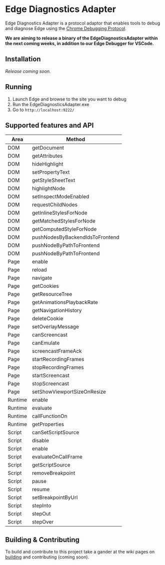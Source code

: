 # Edge Diagnostics Adapter

Edge Diagnostics Adapter is a protocol adaptor that enables tools to debug and diagnose Edge using the [Chrome Debugging Protocol](https://chromedevtools.github.io/debugger-protocol-viewer/).

**We are aiming to release a binary of the EdgeDiagnosticsAdapter within the next coming weeks, in addition to our Edge Debugger for VSCode.**

## Installation
*Release coming soon.*

## Running

1. Launch Edge and browse to the site you want to debug 
2. Run the EdgeDiagnosticsAdapter.exe
3. Go to `http://localhost:9222/`

## Supported features and API

| Area  | Method    |
|-------|-----------|
|  DOM  | getDocument
|  DOM  | getAttributes
|  DOM  | hideHighlight
|  DOM  | setPropertyText
|  DOM  | getStyleSheetText
|  DOM  | highlightNode
|  DOM  | setInspectModeEnabled
|  DOM  | requestChildNodes
|  DOM  | getInlineStylesForNode
|  DOM  | getMatchedStylesForNode
|  DOM  | getComputedStyleForNode
|  DOM  | pushNodesByBackendIdsToFrontend
|  DOM  | pushNodeByPathToFrontend
|  DOM  | pushNodeByPathToFrontend
|  Page | enable
|  Page | reload
|  Page | navigate
|  Page | getCookies
|  Page | getResourceTree
|  Page | getAnimationsPlaybackRate
|  Page | getNavigationHistory
|  Page | deleteCookie
|  Page | setOverlayMessage
|  Page | canScreencast
|  Page | canEmulate
|  Page | screencastFrameAck
|  Page | startRecordingFrames
|  Page | stopRecordingFrames
|  Page | startScreencast
|  Page | stopScreencast
|  Page | setShowViewportSizeOnResize
| Runtime | enable
| Runtime | evaluate
| Runtime | callFunctionOn
| Runtime | getProperties
| Script | canSetScriptSource
| Script | disable
| Script | enable
| Script | evaluateOnCallFrame
| Script | getScriptSource
| Script | removeBreakpoint
| Script | pause
| Script | resume
| Script | setBreakpointByUrl
| Script | stepInto
| Script | stepOut
| Script | stepOver


## Building & Contributing
To build and contribute to this project take a gander at the wiki pages on [building](https://github.com/Microsoft/EdgeDiagnosticsAdapter/wiki/Building) and contributing (coming soon).

